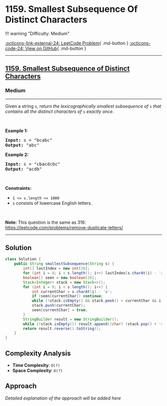 # 1159. Smallest Subsequence Of Distinct Characters

!!! warning "Difficulty: Medium"

[:octicons-link-external-24: LeetCode Problem](https://leetcode.com/problems/smallest-subsequence-of-distinct-characters/){ .md-button }
[:octicons-code-24: View on GitHub](https://github.com/RAJ8664/Leetcode/tree/master/1159-smallest-subsequence-of-distinct-characters){ .md-button }

---

<h2><a href="https://leetcode.com/problems/smallest-subsequence-of-distinct-characters">1159. Smallest Subsequence of Distinct Characters</a></h2><h3>Medium</h3><hr><p>Given a string <code>s</code>, return <em>the </em><span data-keyword="lexicographically-smaller-string"><em>lexicographically smallest</em></span> <span data-keyword="subsequence-string"><em>subsequence</em></span><em> of</em> <code>s</code> <em>that contains all the distinct characters of</em> <code>s</code> <em>exactly once</em>.</p>

<p>&nbsp;</p>
<p><strong class="example">Example 1:</strong></p>

<pre>
<strong>Input:</strong> s = &quot;bcabc&quot;
<strong>Output:</strong> &quot;abc&quot;
</pre>

<p><strong class="example">Example 2:</strong></p>

<pre>
<strong>Input:</strong> s = &quot;cbacdcbc&quot;
<strong>Output:</strong> &quot;acdb&quot;
</pre>

<p>&nbsp;</p>
<p><strong>Constraints:</strong></p>

<ul>
	<li><code>1 &lt;= s.length &lt;= 1000</code></li>
	<li><code>s</code> consists of lowercase English letters.</li>
</ul>

<p>&nbsp;</p>
<strong>Note:</strong> This question is the same as 316: <a href="https://leetcode.com/problems/remove-duplicate-letters/" target="_blank">https://leetcode.com/problems/remove-duplicate-letters/</a>

---

## Solution

```java
class Solution {
    public String smallestSubsequence(String s) {
        int[] lastIndex = new int[26];
        for (int i = 0; i < s.length(); i++) lastIndex[s.charAt(i) - 'a'] = i; 
        boolean[] seen = new boolean[26]; 
        Stack<Integer> stack = new Stack<>();
        for (int i = 0; i < s.length(); i++) {
            int currentChar = s.charAt(i) - 'a';
            if (seen[currentChar]) continue; 
            while (!stack.isEmpty() && stack.peek() > currentChar && i < lastIndex[stack.peek()]) seen[stack.pop()] = false;
            stack.push(currentChar); 
            seen[currentChar] = true;
        }
        StringBuilder result = new StringBuilder();
        while (!stack.isEmpty()) result.append((char) (stack.pop() + 'a'));
        return result.reverse().toString();
    }
}

```

## Complexity Analysis

- **Time Complexity**: `O(?)`
- **Space Complexity**: `O(?)`

## Approach

*Detailed explanation of the approach will be added here*

